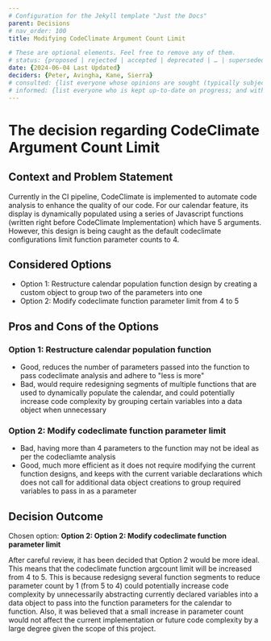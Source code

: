 ```yaml
---
# Configuration for the Jekyll template "Just the Docs"
parent: Decisions
# nav_order: 100
title: Modifying CodeClimate Argument Count Limit

# These are optional elements. Feel free to remove any of them.
# status: {proposed | rejected | accepted | deprecated | … | superseded by [ADR-0005](0005-example.md)}
date: {2024-06-04 Last Updated}
deciders: {Peter, Avingha, Kane, Sierra}
# consulted: {list everyone whose opinions are sought (typically subject-matter experts); and with whom there is a two-way communication}
# informed: {list everyone who is kept up-to-date on progress; and with whom there is a one-way communication}
---
```

<!-- we need to disable MD025, because we use the different heading "ADR Template" in the homepage (see above) than it is foreseen in the template -->
<!-- markdownlint-disable-next-line MD025 -->
# The decision regarding CodeClimate Argument Count Limit

## Context and Problem Statement
Currently in the CI pipeline, CodeClimate is implemented to automate code analysis to enhance the quality of our code. For our calendar feature, its display is dynamically populated using a series of Javascript functions (written right before CodeClimate Implementation) which have 5 arguments. However, this design is being caught as the default codeclimate configurations limit function parameter counts to 4.


<!-- {Describe the context and problem statement, e.g., in free form using two to three sentences or in the form of an illustrative story.
 You may want to articulate the problem in form of a question and add links to collaboration boards or issue management systems.} -->

<!-- This is an optional element. Feel free to remove. -->
<!-- ## Decision Drivers

* {decision driver 1, e.g., a force, facing concern, …}
* {decision driver 2, e.g., a force, facing concern, …} -->
<!-- * … numbers of drivers can vary -->

## Considered Options

* Option 1: Restructure calendar population function design by creating a custom object to group two of the parameters into one
* Option 2: Modify codeclimate function parameter limit from 4 to 5 
<!-- * … numbers of options can vary -->


<!-- {justification. e.g., only option, which meets k.o. criterion decision driver | which resolves force {force} | … | comes out best (see below)}. -->

<!-- This is an optional element. Feel free to remove. -->
<!-- ### Consequences

* Good, because {positive consequence, e.g., improvement of one or more desired qualities, …}
* Bad, because {negative consequence, e.g., compromising one or more desired qualities, …}
* … numbers of consequences can vary -->

<!-- This is an optional element. Feel free to remove. -->
<!-- ## Validation

{describe how the implementation of/compliance with the ADR is validated. E.g., by a review or an ArchUnit test} -->

<!-- This is an optional element. Feel free to remove. -->
## Pros and Cons of the Options

### Option 1: Restructure calendar population function
* Good, reduces the number of parameters passed into the function to pass codeclimate analysis and adhere to "less is more"
* Bad, would require redesigning segments of multiple functions that are used to dynamically populate the calendar, and could potentially increase code complexity by grouping certain variables into a data object when unnecessary

### Option 2: Modify codeclimate function parameter limit
* Bad, having more than 4 parameters to the function may not be ideal as per the codecliamte analysis
* Good, much more efficient as it does not require modifying the current function designs, and keeps with the current variable declarations which does not call for additional data object creations to group required variables to pass in as a parameter

## Decision Outcome

Chosen option: **Option 2: Option 2: Modify codeclimate function parameter limit**


After careful review, it has been decided that Option 2 would be more ideal. This means that the codeclimate function argcount limit will be increased from 4 to 5. This is because redesigng several function segments to reduce parameter count by 1 (from 5 to 4) could potentially increase code complexity by unnecessarily abstracting currently declared variables into a data object to pass into the function parameters for the calendar to function. Also, it was believed that a small increase in parameter count would not affect the current implementation or future code complexity by a large degree given the scope of this project.
<!-- Because -->
<!-- This is an optional element. Feel free to remove. -->
<!-- ## More Information

{You might want to provide additional evidence/confidence for the decision outcome here and/or
 document the team agreement on the decision and/or
 define when this decision when and how the decision should be realized and if/when it should be re-visited and/or
 how the decision is validated.
 Links to other decisions and resources might here appear as well.} -->
